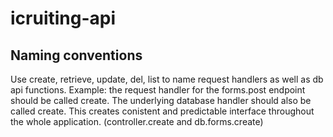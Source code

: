 # icruiting-api

## Naming conventions

Use create, retrieve, update, del, list to name request handlers as well as db api functions.
Example: the request handler for the forms.post endpoint should be called create. The underlying database handler should also be called create.
This creates conistent and predictable interface throughout the whole application. (controller.create and db.forms.create)
